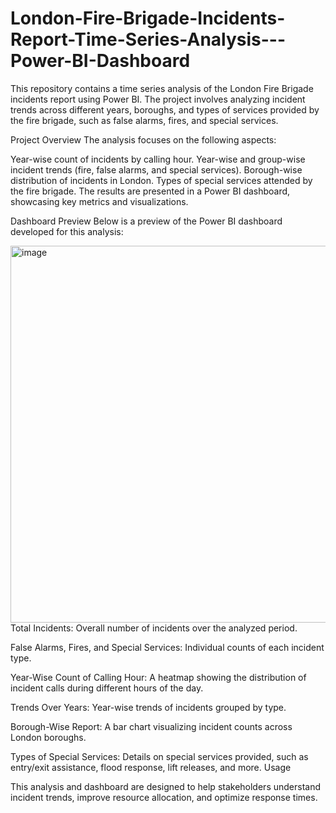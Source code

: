 # London-Fire-Brigade-Incidents-Report-Time-Series-Analysis---Power-BI-Dashboard

This repository contains a time series analysis of the London Fire Brigade incidents report using Power BI. The project involves analyzing incident trends across different years, boroughs, and types of services provided by the fire brigade, such as false alarms, fires, and special services.

Project Overview
The analysis focuses on the following aspects:

Year-wise count of incidents by calling hour.
Year-wise and group-wise incident trends (fire, false alarms, and special services).
Borough-wise distribution of incidents in London.
Types of special services attended by the fire brigade.
The results are presented in a Power BI dashboard, showcasing key metrics and visualizations.

Dashboard Preview
Below is a preview of the Power BI dashboard developed for this analysis:

<img width="603" alt="image" src="https://github.com/user-attachments/assets/6e8b5d29-abef-4fab-bb71-d1d8b2df0c3b" />


<br>
Total Incidents: Overall number of incidents over the analyzed period.

False Alarms, Fires, and Special Services: Individual counts of each incident type.

Year-Wise Count of Calling Hour: A heatmap showing the distribution of incident calls during different hours of the day.

Trends Over Years: Year-wise trends of incidents grouped by type.

Borough-Wise Report: A bar chart visualizing incident counts across London boroughs.

Types of Special Services: Details on special services provided, such as entry/exit assistance, flood response, lift releases, and more.
Usage

This analysis and dashboard are designed to help stakeholders understand incident trends, improve resource allocation, and optimize response times.
